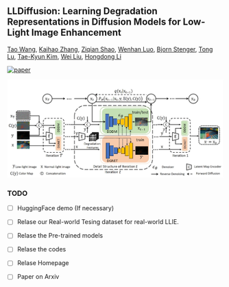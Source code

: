 
## LLDiffusion: Learning Degradation Representations in Diffusion Models for Low-Light Image Enhancement


[Tao Wang](https://scholar.google.com/citations?user=TsDufoMAAAAJ&hl=en), [Kaihao Zhang](https://scholar.google.com/citations?user=eqwDXdMAAAAJ&hl=en), [Ziqian Shao](), [Wenhan Luo](https://scholar.google.com/citations?user=g20Q12MAAAAJ&hl=en), [Bjorn Stenger](https://scholar.google.com/citations?user=plhjgHUAAAAJ&hl=en), [Tong Lu](https://cs.nju.edu.cn/lutong/index.htm), [Tae-Kyun Kim](https://scholar.google.com.hk/citations?user=j2WcLecAAAAJ&hl=zh-CN), [Wei Liu](https://scholar.google.com.hk/citations?user=AjxoEpIAAAAJ&hl=zh-CN), [Hongdong Li](https://scholar.google.com.hk/citations?user=Mq89JAcAAAAJ&hl=zh-CN)

[![paper](https://img.shields.io/badge/arXiv-Paper-<COLOR>.svg)](https://arxiv.org/pdf/2307.14659.pdf)


<img src="assets/network.jpg" width="800px"/>


### TODO
- [ ] HuggingFace demo (If necessary)
- [ ] Relase our Real-world Tesing dataset for real-world LLIE.  
- [ ] Relase the Pre-trained models
- [ ] Relase the codes
- [ ] Relase Homepage
- [ ] Paper on Arxiv 







